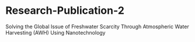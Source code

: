 # Research-Publication-2
Solving the Global Issue of Freshwater Scarcity Through Atmospheric Water Harvesting (AWH) Using Nanotechnology
